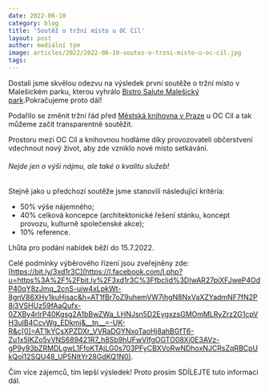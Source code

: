 ```yaml
---
date: 2022-06-10
category: blog
title: 'Soutěž o tržní místo u OC Cíl'
layout: post
author: mediální tým
image: articles/2022/2022-06-10-soutez-o-trzni-misto-u-oc-cil.jpg
tags:
---
```


Dostali jsme skvělou odezvu na výsledek první soutěže o tržní místo v Malešickém parku, kterou vyhrálo  [Bistro Salute Malešický park](https://www.facebook.com/salutemalesice?__cft__[0]=AZU78v6HPa-iwgDt_B66g0KdX0MzHBDvxgJzjv4HW99BdmhtGIOs-Dea8DIIMR-LfZiLvKeSOUvan-7D-w9DpgeCUieXDpZqCtdIyzGPvCs253_1XrNTKdqfyNauo9okN0Xa4zGTL3eDh0kPDxRz84kU&__tn__=-]K-R).Pokračujeme proto dál!

Podařilo se změnit tržní řád před  [Městská knihovna v Praze](https://www.facebook.com/mkpzahradnimesto/?__cft__[0]=AZU78v6HPa-iwgDt_B66g0KdX0MzHBDvxgJzjv4HW99BdmhtGIOs-Dea8DIIMR-LfZiLvKeSOUvan-7D-w9DpgeCUieXDpZqCtdIyzGPvCs253_1XrNTKdqfyNauo9okN0Xa4zGTL3eDh0kPDxRz84kU&__tn__=kK-R)  u OC Cíl a tak můžeme začít transparentně soutěžit.

Prostoru mezi OC Cíl a knihovnou hodláme díky provozovateli občerstvení vdechnout nový život, aby zde vzniklo nové místo setkávání.

###### Nejde jen o výši nájmu, ale také o kvalitu služeb!

Stejně jako u předchozí soutěže jsme stanovili následující kritéria:

-   50% výše nájemného;
-   40% celková koncepce (architektonické řešení stánku, koncept provozu, kulturně společenské akce);
-   10% reference.

Lhůta pro podání nabídek běží do 15.7.2022.

Celé podmínky výběrového řízení jsou zveřejněny zde:  [https://bit.ly/3xd1r3C](https://l.facebook.com/l.php?u=https%3A%2F%2Fbit.ly%2F3xd1r3C%3Ffbclid%3DIwAR27piXFJweP4OdP40qY8zJmq_2cnS-uiw4xLpkWt-8gnV86XHy1kuHjsac&h=AT1fBr7oZ9uhemVW7jhgN8NxVaXZYadmNF7fN2P8i3VSHUz59fAaQufx-0ZXBy4rlrP40Kgsg2A1bBwZWa_LHNJsn5D2EygxzsGMOmMLRyZrz2G1cpVH3uIB4CcvWg_EDkmj&__tn__=-UK-R&c[0]=AT1kYCsXPZDXr_VVRaDGYNxoTaoHj8ahBGfT6-Zu1x5lKZo5vVNS689421R7_h8Sb9hUFwVIfgOGTO08Xj0E3AVz-gP9y93bZRMDLgwL1FfoKTAjLG0s703PFyCBXVoRwNDhoxNJCRsZqRBCpUkQoI12SQU48_UP5NItYr28GdKQ1N0).

Čím více zájemců, tím lepší výsledek! Proto prosím SDÍLEJTE tuto informaci dál.
